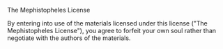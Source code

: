 The Mephistopheles License

By entering into use of the materials licensed under this license ("The Mephistopheles License"), you agree to forfeit your own soul rather than negotiate with the authors of the materials.
